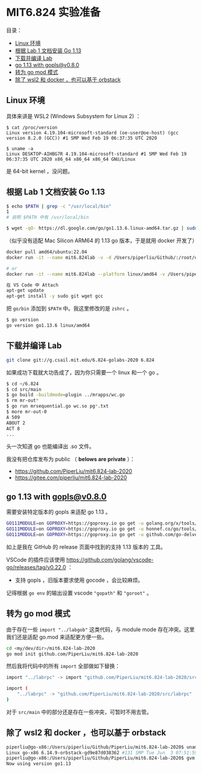 # MIT6.824 实验准备

目录：

<!-- @import "[TOC]" {cmd="toc" depthFrom=2 depthTo=6 orderedList=false} -->

<!-- code_chunk_output -->

- [Linux 环境](#linux-环境)
- [根据 Lab 1 文档安装 Go 1.13](#根据-lab-1-文档安装-go-113)
- [下载并编译 Lab](#下载并编译-lab)
- [go 1.13 with gopls@v0.8.0](#go-113-with-goplsv080)
- [转为 go mod 模式](#转为-go-mod-模式)
- [除了 wsl2 和 docker ，也可以基于 orbstack](#除了-wsl2-和-docker-也可以基于-orbstack)

<!-- /code_chunk_output -->

## Linux 环境

具体来讲是 WSL2 (Windows Subsystem for Linux 2) ：

```
$ cat /proc/version
Linux version 4.19.104-microsoft-standard (oe-user@oe-host) (gcc version 8.2.0 (GCC)) #1 SMP Wed Feb 19 06:37:35 UTC 2020

$ uname -a
Linux DESKTOP-AIHBG7R 4.19.104-microsoft-standard #1 SMP Wed Feb 19 06:37:35 UTC 2020 x86_64 x86_64 x86_64 GNU/Linux
```

是 64-bit kernel ，没问题。

## 根据 Lab 1 文档安装 Go 1.13

```bash
$ echo $PATH | grep -c "/usr/local/bin"
1
# 说明 $PATH 中有 /usr/local/bin

$ wget -qO- https://dl.google.com/go/go1.13.6.linux-amd64.tar.gz | sudo tar xz -C /usr/local
```

（似乎没有适配 Mac Silicon ARM64 的 1.13 go 版本，于是就用 docker 开发了）
```bash
docker pull amd64/ubuntu:22.04
docker run -it --name mit6.824lab -v -d /Users/piperliu/Github/:/root/dev amd64/ubuntu:22.04 bash

# or
docker run -it --name mit6.824lab --platform linux/amd64 -v /Users/piperliu/Github/:/root/dev ubuntu:22.04 bash

在 VS Code 中 Attach
apt-get update
apt-get install -y sudo git wget gcc
```

把 `go/bin` 添加到 `$PATH` 中。我这里修改的是 `zshrc` 。

```bash
$ go version
go version go1.13.6 linux/amd64
```

## 下载并编译 Lab

```bash
git clone git://g.csail.mit.edu/6.824-golabs-2020 6.824
```

如果成功下载就大功告成了，因为你只需要一个 linux 和一个 go 。

```bash
$ cd ~/6.824
$ cd src/main
$ go build -buildmode=plugin ../mrapps/wc.go
$ rm mr-out*
$ go run mrsequential.go wc.so pg*.txt
$ more mr-out-0
A 509
ABOUT 2
ACT 8
...
```

头一次知道 go 也能编译出 .so 文件。

我没有把仓库发布为 public （ **belows are private** ）：
- https://github.com/PiperLiu/mit6.824-lab-2020
- https://gitee.com/piperliu/mit6.824-lab-2020

## go 1.13 with gopls@v0.8.0

需要安装特定版本的 gopls 来适配 go 1.13 。

```bash
GO111MODULE=on GOPROXY=https://goproxy.io go get -u golang.org/x/tools/gopls@v0.8.0
GO111MODULE=on GOPROXY=https://goproxy.io go get -u honnef.co/go/tools/cmd/staticcheck@2019.2.3
GO111MODULE=on GOPROXY=https://goproxy.io go get -u github.com/go-delve/delve/cmd/dlv@v1.6.0
```

如上是我在 GitHub 的 release 页面中找到的支持 1.13 版本的 工具。

VSCode 的插件应该使用 https://github.com/golang/vscode-go/releases/tag/v0.22.0 ：
- 支持 gopls ，旧版本要求使用 gocode ，会比较麻烦。

记得根据 `go env` 的输出设置 vscode `"gopath"` 和 `"goroot"` 。

## 转为 go mod 模式

由于存在一些 `import "../labgob"` 这类代码，与 module mode 存在冲突。这里我们还是适配 go.mod 来适配更方便一些。

```bash
cd <my/dev/dir>/mit6.824-lab-2020
go mod init github.com/PiperLiu/mit6.824-lab-2020
```

然后我将代码中的所有 `import` 全部做如下替换：

```bash
import "../labrpc" -> import "github.com/PiperLiu/mit6.824-lab-2020/src/labrpc"

import (
    "../labrpc" -> "github.com/PiperLiu/mit6.824-lab-2020/src/labrpc"
)
```

对于 `src/main` 中的部分还是存在一些冲突，可暂时不用去管。

## 除了 wsl2 和 docker ，也可以基于 orbstack

```bash
piperliu@go-x86:/Users/piperliu/Github/PiperLiu/mit6.824-lab-2020$ uname -a
Linux go-x86 6.14.9-orbstack-gd9e87d038362 #131 SMP Tue Jun  3 07:51:59 UTC 2025 x86_64 x86_64 x86_64 GNU/Linux
piperliu@go-x86:/Users/piperliu/Github/PiperLiu/mit6.824-lab-2020$ gvm use go1.13
Now using version go1.13
```
